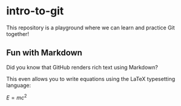 # intro-to-git
This repository is a playground where we can learn and practice Git together!

## Fun with Markdown
Did you know that GitHub renders rich text using Markdown?

This even allows you to write equations using the LaTeX typesetting language:

$E = mc^2$


